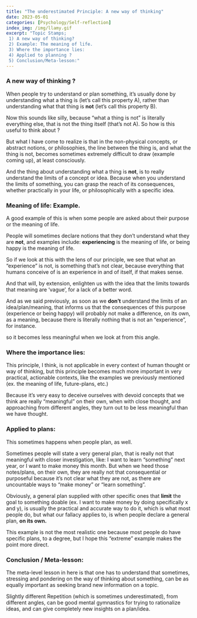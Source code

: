 ```yaml
---
title: "The underestimated Principle: A new way of thinking"
date: 2023-05-01 
categories: [Psychology/Self-reflection]
index_img: /img/llamy.gif
excerpt: "Topic Stamps;
 1) A new way of thinking?
 2) Example: The meaning of life.
 3) Where the importance lies:
 4) Applied to planning ?
 5) Conclusion/Meta-lesson:"
---
```


<style>
  .markdown-body{
  font-size: clamp(16.6px, 2.4vw, 21px);
  line-height: 1.7;
  }
</style>

### A new way of thinking ?

When people try to understand or plan something,
it’s usually done by understanding what a thing is (let’s call this property A), rather than understanding what that thing is <b>not</b> (let’s call this property B).

Now this sounds like silly, because “what a thing is not”  is literally everything else, that is not the thing itself (that’s not A). 
So how is this useful to think about ?

But what I have come to realize is that 
in the non-physical concepts, or abstract notions, or philosophies, 
the line between the thing is, and what the thing is not, becomes sometimes extremely difficult to draw (example coming up), at least consciously.

And the thing about understanding what a thing is <b>not</b>, is to really understand the limits of a concept or idea. Because when you understand the limits of something, you can grasp the reach of its consequences, whether practically in your life, or philosophically with a specific idea.

### Meaning of life: Example.

A good example of this is when some people are asked about their purpose or the meaning of life. 

People will sometimes declare notions that they don’t understand what they are <b>not</b>, and examples include: <b>experiencing</b> is the meaning of life, or being happy is the meaning of life.

So if we look at this with the lens of our principle, we see that what an “experience” is not, is something that’s not clear, because everything that humans conceive of is an experience in and of itself, if that makes sense.

And that will, by extension, enlighten us with the idea that the limits towards that meaning are ‘vague’, for a lack of a better word. 

And as we said previously, as soon as we <b>don’t</b> understand the limits of an idea/plan/meaning, that informs us that the consequences of this purpose (experience or being happy) will probably not make a difference, on its own, as a meaning, because there is literally nothing that is not an “experience”, for instance.

so it becomes less meaningful when we look at from this angle.

### Where the importance lies:

This principle, I think, is not applicable in every context of human thought or way of thinking, but this principle becomes much more important in very practical, actionable contexts, like the examples we previously mentioned (ex. the meaning of life, future-plans, etc.)

Because it’s very easy to deceive ourselves with devoid concepts that we think are really “meaningful” on their own, when with close thought, and approaching from different angles, they turn out to be less meaningful than we have thought.


### Applied to plans:

This sometimes happens when people plan, as well.

Sometimes people will state a very general plan, that is really not that meaningful with closer investigation, like: I want to learn “something” next year, or I want to make money this month. But when we heed those notes/plans, on their own, they are really not that consequential or purposeful because it’s not clear what they are not, as there are uncountable ways to “make money” or “learn something”.


Obviously, a general plan supplied with other specific ones that <b>limit</b> the goal to something doable (ex. I want to make money by doing specifically x and y), is usually the practical and accurate way to do it, which is what most people do, but what our fallacy applies to, is when people declare a general plan, <b> on its own.</b>

This example is not the most realistic one because most people do have specific plans, to a degree, but I hope this “extreme” example makes the point more direct.


### Conclusion / Meta-lesson:

The meta-level lesson in here is that one has to understand that sometimes, stressing and pondering on the way of thinking about something, can be as equally important as seeking brand new information on a topic.

Slightly different Repetition (which is sometimes underestimated), from different angles, can be good mental gymnastics for trying to rationalize ideas, and can give completely new insights on a plan/idea.